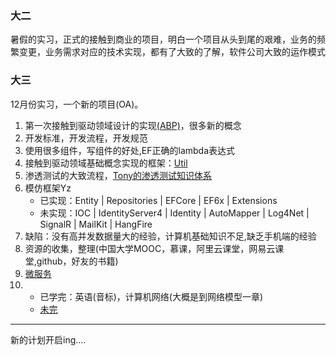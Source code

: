 ### 大二
暑假的实习，正式的接触到商业的项目，明白一个项目从头到尾的艰难，业务的频繁变更，业务需求对应的技术实现，都有了大致的了解，软件公司大致的运作模式
### 大三
12月份实习，一个新的项目(OA)。
1. 第一次接触到驱动领域设计的实现[(ABP)](http://aspnetboilerplate.com/)，很多新的概念
2. 开发标准，开发流程，开发规范
3. 使用很多组件，写组件的好处,EF正确的lambda表达式
4. 接触到驱动领域基础概念实现的框架：[Util](https://github.com/dotnetcore/Util)
5. 渗透测试的大致流程，[Tony的渗透测试知识体系](http://admintony.com/)
6. 模仿框架Yz
    - 已实现：Entity | Repositories | EFCore | EF6x | Extensions
    - 未实现：IOC | IdentityServer4 | Identity | AutoMapper | Log4Net | SignalR | MailKit | HangFire
7. 缺陷：没有高并发数据量大的经验，计算机基础知识不足,缺乏手机端的经验
8. 资源的收集，整理(中国大学MOOC，慕课，阿里云课堂，网易云课堂,github，好友的书籍)
9. [微服务](https://studygolang.com/articles/11519)
10. 
    - 已学完：英语(音标)，计算机网络(大概是到网络模型一章)
    - [未完](https://github.com/hjj5258/UniversityComputerProfessionalCourseSystem)
---

新的计划开启ing....
